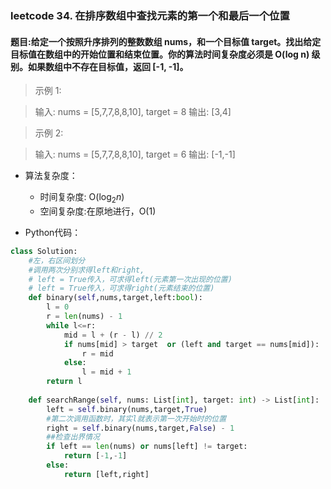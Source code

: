 ### leetcode 34. 在排序数组中查找元素的第一个和最后一个位置

#### 题目:给定一个按照升序排列的整数数组 nums，和一个目标值 target。找出给定目标值在数组中的开始位置和结束位置。你的算法时间复杂度必须是 O(log n) 级别。如果数组中不存在目标值，返回 [-1, -1]。

> 示例 1:

> 输入: nums = [5,7,7,8,8,10], target = 8
> 输出: [3,4]

> 示例 2:

> 输入: nums = [5,7,7,8,8,10], target = 6
> 输出: [-1,-1]

- 算法复杂度：
   - 时间复杂度: O($\log_{2}n$)
   - 空间复杂度:在原地进行，O(1)

- Python代码：
```python
class Solution:
    #左，右区间划分
    #调用两次分别求得left和right,
    # left = True传入，可求得left(元素第一次出现的位置)
    # left = True传入，可求得right(元素结束的位置)
    def binary(self,nums,target,left:bool):
        l = 0
        r = len(nums) - 1
        while l<=r:
            mid = l + (r - l) // 2
            if nums[mid] > target  or (left and target == nums[mid]):
                r = mid 
            else:
                l = mid + 1
        return l
    
    def searchRange(self, nums: List[int], target: int) -> List[int]:
        left = self.binary(nums,target,True)
        #第二次调用函数时，其实l就表示第一次开始时的位置
        right = self.binary(nums,target,False) - 1
        ##检查出界情况
        if left == len(nums) or nums[left] != target:
            return [-1,-1]
        else:
            return [left,right]
```
